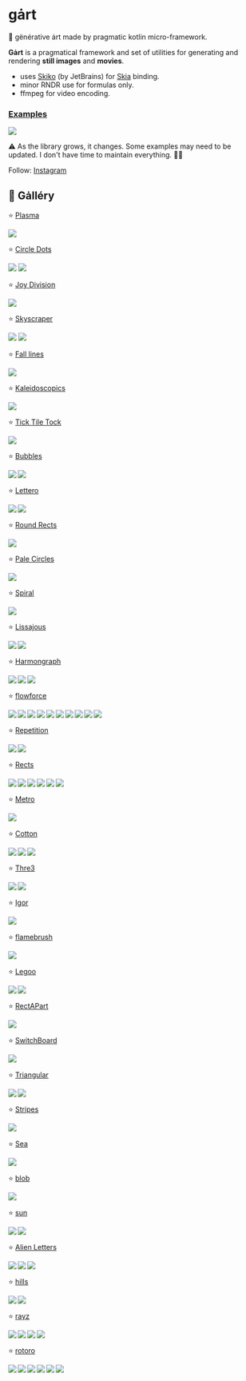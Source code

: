 # gȧrt

🧧 gënérative ȧrt made by pragmatic kotlin micro-framework.

**Gȧrt** is a pragmatical framework and set of utilities for generating and rendering **still images** and **movies**.

+ uses [Skiko](https://github.com/JetBrains/skiko) (by JetBrains) for [Skia](https://skia.org) binding.
+ minor RNDR use for formulas only.
+ ffmpeg for video encoding.

### [Examples](arts/example/README.md)

![](../arts/example/example.png)

⚠️️ As the library grows, it changes. Some examples may need to be updated. I don't have time to maintain everything.
🤷‍♂️

Follow: [Instagram](https://www.instagram.com/gart_173)

## 🍭 Gȧlléry

⭐️ [Plasma](arts/plasma/README.md)

<img src="arts/plasma/plasma_thumb.png">

⭐️ [Circle Dots](arts/circledots/README.md)

<img src="arts/circledots/circledots_thumb.png">
<img src="arts/circledots/circledots2_thumb.png">

⭐️ [Joy Division](arts/joydiv/README.md)

<img src="arts/joydiv/joydiv_thumb.png">

⭐️ [Skyscraper](arts/skyscraper/README.md)

<img src="arts/skyscraper/skyscraper_thumb.png">
<img src="arts/skyscraper/skyscraper2_thumb.png">

⭐️ [Fall lines](arts/falllines/README.md)

<img src="arts/falllines/falllines_thumb.png">

⭐️ [Kaleidoscopics](arts/kaleiircle/README.md)

<img src="arts/kaleiircle/kaleiircle_thumb.png">

⭐️ [Tick Tile Tock](arts/ticktiletock/README.md)

<img src="arts/ticktiletock/ticktiletock_thumb.png">

⭐️ [Bubbles](arts/bubbles/README.md)

<p align="center">
<img src="arts/bubbles/Bubbles2_thumb.png" align="left">
<img src="arts/bubbles/BubbleStripe_thumb.png" align="left">
</p>

<br clear="both">

⭐️ [Lettero](arts/lettero/README.md)

<p align="center">
<img src="arts/lettero/LetterO_thumb.png" align="left">
<img src="arts/lettero/LetterO2_thumb.png" align="left">
</p>

<br clear="both">

⭐️ [Round Rects](arts/roundrects/README.md)

<img src="arts/roundrects/roundrects_thumb.png">

⭐️ [Pale Circles](arts/palecircles/README.md)

<img src="arts/palecircles/palecircles_thumb.png">

⭐️ [Spiral](arts/spiral/README.md)

<img src="arts/spiral/spiral_thumb.png">

⭐️ [Lissajous](arts/lissajous/README.md)

<p align="center">
<img src="arts/lissajous/lissajous_thumb.png" align="left">
<img src="arts/lissajous/moire_thumb.png" align="left">
</p>

<br clear="both">

⭐️ [Harmongraph](arts/harmongraph/README.md)

<p align="center">
<img src="arts/harmongraph/harmongraph0_thumb.png" align="left">
<img src="arts/harmongraph/harmongraph1_thumb.png" align="left">
<img src="arts/harmongraph/harmongraph2_thumb.png" align="left">
</p>

<br clear="both">

⭐️ [flowforce](arts/flowforce/README.md)

<p align="center">
<img src="arts/flowforce/flowforce1_thumb.png" align="left">
<img src="arts/flowforce/flowforce2_thumb.png" align="left">
<img src="arts/flowforce/flowforce3_thumb.png" align="left">
<img src="arts/flowforce/flowforce4_thumb.png" align="left">
<img src="arts/flowforce/Eclipse_thumb.png" align="left">
<img src="arts/flowforce/Spring_thumb.png" align="left">
<img src="arts/flowforce/Eclectic_thumb.png" align="left">
<img src="arts/flowforce/emergence_thumb.png" align="left">
<img src="arts/flowforce/Eclectic2_thumb.png" align="left">
<img src="arts/flowforce/interruption_thumb.png" align="left">
</p>

<br clear="both">

⭐️ [Repetition](arts/repetition/README.md)

<p align="center">
<img src="arts/repetition/Repetition1_thumb.png" align="left">
<img src="arts/repetition/Repetition2_thumb.png" align="left">
</p>

<br clear="both">

⭐️ [Rects](arts/rects/README.md)

<p align="center">
<img src="arts/rects/rects1_thumb.png" align="left">
<img src="arts/rects/rects2_thumb.png" align="left">
<img src="arts/rects/rects-over_thumb.png" align="left">
<img src="arts/rects/divine-divide_thumb.png" align="left">
<img src="arts/rects/mondrian-01_thumb.png" align="left">
<img src="arts/rects/cells_thumb.png" align="left">
</p>

<br clear="both">

⭐️ [Metro](arts/metro/README.md)

<p align="center">
<img src="arts/metro/metro_thumb.png" align="left">
</p>

<br clear="both">

⭐️ [Cotton](arts/cotton/README.md)

<p align="center">
<img src="arts/cotton/cotton1_thumb.png" align="left">
<img src="arts/cotton/cotton-circles_thumb.png" align="left">
<img src="arts/cotton/cotton-circles2_thumb.png" align="left">
</p>

<br clear="both">

⭐️ [Thre3](arts/thre3/README.md)

<p align="center">
<img src="arts/thre3/surfing_thumb.png" align="left">
<img src="arts/thre3/noisepads_thumb.png" align="left">
</p>

<br clear="both">

⭐️ [Igor](arts/igor/README.md)
<p align="center">
<img src="arts/igor/igor_thumb.png" align="left">
</p>

<br clear="both">

⭐️ [flamebrush](arts/flamebrush/README.md)
<p align="center">
<img src="arts/flamebrush/flamebrush1_thumb.png" align="left">
</p>

<br clear="both">

⭐️ [Legoo](arts/legoo/README.md)
<p align="center">
<img src="arts/legoo/Legoo12_thumb.png" align="left">
<img src="arts/legoo/Legoo2_thumb.png" align="left">
</p>

<br clear="both">

⭐️ [RectAPart](arts/rectapart/README.md)
<p align="center">
<img src="arts/rectapart/rectApart_thumb.png" align="left">
</p>

<br clear="both">

⭐️ [SwitchBoard](arts/switchboard/README.md)
<p align="center">
<img src="arts/switchboard/switchboard_thumb.png" align="left">
</p>

<br clear="both">

⭐️ [Triangular](arts/triangular/README.md)
<p align="center">
<img src="arts/triangular/Triage_thumb.png" align="left">
<img src="arts/triangular/SaharaDiamond_thumb.png" align="left">
</p>

<br clear="both">

⭐️ [Stripes](arts/stripes/README.md)
<p align="center">
<img src="arts/stripes/stripes_thumb.png" align="left">
</p>

<br clear="both">

⭐️ [Sea](arts/sea/README.md)
<p align="center">
<img src="arts/sea/sea_thumb.png" align="left">
</p>

<br clear="both">

⭐️ [blob](arts/blob/README.md)
<p align="center">
<img src="arts/blob/blob_thumb.jpg" align="left">
</p>

<br clear="both">

⭐️ [sun](arts/sun/README.md)
<p align="center">
<img src="arts/sun/echoes2_thumb.png" align="left">
<img src="arts/sun/sunNS1_thumb.png" align="left">
</p>

<br clear="both">

⭐️ [Alien Letters](arts/alien/README.md)
<p align="center">
<img src="arts/alien/alien-letters-v1_thumb.png" align="left">
<img src="arts/alien/alien-letters-v2_thumb.png" align="left">
<img src="arts/alien/alien-letters-v3_thumb.png" align="left">
</p>

<br clear="both">

⭐️ [hills](arts/hills/README.md)
<p align="center">
<img src="arts/hills/february_thumb.png" align="left">
<img src="arts/hills/hills_thumb.png" align="left">
</p>

<br clear="both">

⭐️ [rayz](arts/rayz/README.md)
<p align="center">
<img src="arts/rayz/rayz2-1_thumb.png" align="left">
<img src="arts/rayz/rayz2-2_thumb.png" align="left">
<img src="arts/rayz/rayz2-3_thumb.png" align="left">
<img src="arts/rayz/rayz_thumb.png" align="left">
</p>

<br clear="both">

⭐️ [rotoro](arts/rotoro/README.md)
<p align="center">
<img src="arts/rotoro/rotoro1_thumb.png" align="left">
<img src="arts/rotoro/rotoro2_thumb.png" align="left">
<img src="arts/rotoro/rotoro3_thumb.png" align="left">
<img src="arts/rotoro/rotoro2-0_thumb.png" align="left">
<img src="arts/rotoro/rotoro2-1_thumb.png" align="left">
<img src="arts/rotoro/rotoro2-2_thumb.png" align="left">
</p>
